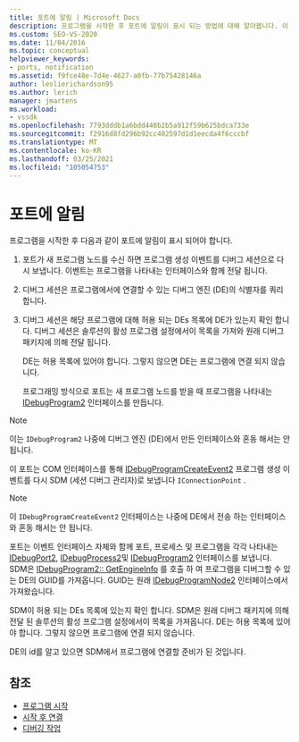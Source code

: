 ```yaml
---
title: 포트에 알림 | Microsoft Docs
description: 프로그램을 시작한 후 포트에 알림이 표시 되는 방법에 대해 알아봅니다. 이 문서에는 자세한 설명이 포함 되어 있습니다.
ms.custom: SEO-VS-2020
ms.date: 11/04/2016
ms.topic: conceptual
helpviewer_keywords:
- ports, notification
ms.assetid: f9fce48e-7d4e-4627-a0fb-77b75428146a
author: leslierichardson95
ms.author: lerich
manager: jmartens
ms.workload:
- vssdk
ms.openlocfilehash: 7793dddb1a6bdd448b2b5a912f59b625bdca733e
ms.sourcegitcommit: f2916d8fd296b92cc402597d1d1eecda4f6cccbf
ms.translationtype: MT
ms.contentlocale: ko-KR
ms.lasthandoff: 03/25/2021
ms.locfileid: "105054753"
---
```

# <a name="notify-the-port"></a>포트에 알림
프로그램을 시작한 후 다음과 같이 포트에 알림이 표시 되어야 합니다.

1. 포트가 새 프로그램 노드를 수신 하면 프로그램 생성 이벤트를 디버그 세션으로 다시 보냅니다. 이벤트는 프로그램을 나타내는 인터페이스와 함께 전달 됩니다.

2. 디버그 세션은 프로그램에서에 연결할 수 있는 디버그 엔진 (DE)의 식별자를 쿼리 합니다.

3. 디버그 세션은 해당 프로그램에 대해 허용 되는 DEs 목록에 DE가 있는지 확인 합니다. 디버그 세션은 솔루션의 활성 프로그램 설정에서이 목록을 가져와 원래 디버그 패키지에 의해 전달 됩니다.

    DE는 허용 목록에 있어야 합니다. 그렇지 않으면 DE는 프로그램에 연결 되지 않습니다.

   프로그래밍 방식으로 포트는 새 프로그램 노드를 받을 때 프로그램을 나타내는 [IDebugProgram2](../../extensibility/debugger/reference/idebugprogram2.md) 인터페이스를 만듭니다.

> [!NOTE]
> 이는 `IDebugProgram2` 나중에 디버그 엔진 (DE)에서 만든 인터페이스와 혼동 해서는 안 됩니다.

 이 포트는 COM 인터페이스를 통해 [IDebugProgramCreateEvent2](../../extensibility/debugger/reference/idebugprogramcreateevent2.md) 프로그램 생성 이벤트를 다시 SDM (세션 디버그 관리자)로 보냅니다 `IConnectionPoint` .

> [!NOTE]
> 이 `IDebugProgramCreateEvent2` 인터페이스는 나중에 DE에서 전송 하는 인터페이스와 혼동 해서는 안 됩니다.

 포트는 이벤트 인터페이스 자체와 함께 포트, 프로세스 및 프로그램을 각각 나타내는 [IDebugPort2](../../extensibility/debugger/reference/idebugport2.md), [IDebugProcess2](../../extensibility/debugger/reference/idebugprocess2.md)및 [IDebugProgram2](../../extensibility/debugger/reference/idebugprogram2.md) 인터페이스를 보냅니다. SDM은 [IDebugProgram2:: GetEngineInfo](../../extensibility/debugger/reference/idebugprogram2-getengineinfo.md) 를 호출 하 여 프로그램을 디버그할 수 있는 DE의 GUID를 가져옵니다. GUID는 원래 [IDebugProgramNode2](../../extensibility/debugger/reference/idebugprogramnode2.md) 인터페이스에서 가져왔습니다.

 SDM이 허용 되는 DEs 목록에 있는지 확인 합니다. SDM은 원래 디버그 패키지에 의해 전달 된 솔루션의 활성 프로그램 설정에서이 목록을 가져옵니다. DE는 허용 목록에 있어야 합니다. 그렇지 않으면 프로그램에 연결 되지 않습니다.

 DE의 id를 알고 있으면 SDM에서 프로그램에 연결할 준비가 된 것입니다.

## <a name="see-also"></a>참조
- [프로그램 시작](../../extensibility/debugger/launching-a-program.md)
- [시작 후 연결](../../extensibility/debugger/attaching-after-a-launch.md)
- [디버깅 작업](../../extensibility/debugger/debugging-tasks.md)
